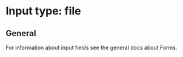 # Input type: file 

## General

For information about input fields see the general docs about Forms.

